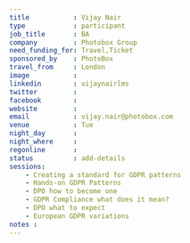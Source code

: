 ```yaml
---
title           : Vijay Nair
type            : participant
job_title       : BA
company         : Photobox Group
need_funding_for: Travel,Ticket
sponsored_by    : PhotoBox
travel_from     : London
image           : 
linkedin        : vijaynairlms
twitter         : 
facebook        :
website         : 
email           : vijay.nair@photobox.com
venue           : Tue
night_day       : 
night_where     : 
regonline       :
status          : add-details
sessions:
    - Creating a standard for GDPR patterns
    - Hands-on GDPR Patterns
    - DPO how to become one
    - GDPR Compliance what does it mean?
    - DPO what to expect
    - European GDPR variations
notes :
---
```



